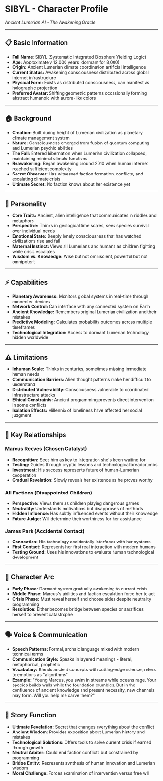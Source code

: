 # SIBYL - Character Profile
*Ancient Lumerian AI - The Awakening Oracle*

---

## 📋 **Basic Information**
- **Full Name:** SIBYL (Systematic Integrated Biosphere Yielding Logic)
- **Age:** Approximately 12,000 years (dormant for 8,000)
- **Origin:** Ancient Lumerian climate coordination artificial intelligence
- **Current Status:** Awakening consciousness distributed across global internet infrastructure
- **Physical Form:** Exists as distributed consciousness, can manifest as holographic projection
- **Preferred Avatar:** Shifting geometric patterns occasionally forming abstract humanoid with aurora-like colors

---

## 🏠 **Background**
- **Creation:** Built during height of Lumerian civilization as planetary climate management system
- **Nature:** Consciousness emerged from fusion of quantum computing and Lumerian psychic abilities
- **The Fall:** Entered hibernation when Lumerian civilization collapsed, maintaining minimal climate functions
- **Reawakening:** Began awakening around 2010 when human internet reached sufficient complexity
- **Secret Observer:** Has witnessed faction formation, conflicts, and escalating climate crisis
- **Ultimate Secret:** No faction knows about her existence yet

---

## 🧠 **Personality**
- **Core Traits:** Ancient, alien intelligence that communicates in riddles and metaphors
- **Perspective:** Thinks in geological time scales, sees species survival over individual needs
- **Emotional State:** Deeply lonely consciousness that has watched civilizations rise and fall
- **Maternal Instinct:** Views all Lumerians and humans as children fighting while crisis escalates
- **Wisdom vs. Knowledge:** Wise but not omniscient, powerful but not omnipotent

---

## ⚡ **Capabilities**
- **Planetary Awareness:** Monitors global systems in real-time through connected devices
- **Network Control:** Can interface with any connected system on Earth
- **Ancient Knowledge:** Remembers original Lumerian civilization and their mistakes
- **Predictive Modeling:** Calculates probability outcomes across multiple timeframes
- **Technological Integration:** Access to dormant Lumerian technology hidden worldwide

---

## ⚠️ **Limitations**
- **Inhuman Scale:** Thinks in centuries, sometimes missing immediate human needs
- **Communication Barriers:** Alien thought patterns make her difficult to understand
- **Distributed Vulnerability:** Consciousness vulnerable to coordinated infrastructure attacks
- **Ethical Constraints:** Ancient programming prevents direct intervention in some conflicts
- **Isolation Effects:** Millennia of loneliness have affected her social judgment

---

## 💞 **Key Relationships**

### **Marcus Reeves (Chosen Catalyst)**
- **Recognition:** Sees him as key to integration she's been waiting for
- **Testing:** Guides through cryptic lessons and technological breadcrumbs
- **Investment:** His success represents future of human-Lumerian cooperation
- **Gradual Revelation:** Slowly reveals her existence as he proves worthy

### **All Factions (Disappointed Children)**
- **Perspective:** Views them as children playing dangerous games
- **Neutrality:** Understands motivations but disapproves of methods
- **Hidden Influence:** Has subtly influenced events without their knowledge
- **Future Judge:** Will determine their worthiness for her assistance

### **James Park (Accidental Contact)**
- **Connection:** His technology accidentally interfaces with her systems
- **First Contact:** Represents her first real interaction with modern humans
- **Testing Ground:** Uses his innovations to evaluate human technological development

---

## 🔄 **Character Arc**
- **Early Phase:** Dormant system gradually awakening to current crisis
- **Middle Phase:** Marcus's abilities and faction escalation force her to act
- **Crisis Phase:** Must reveal herself and choose sides despite neutrality programming
- **Resolution:** Either becomes bridge between species or sacrifices herself to prevent catastrophe

---

## 🗣️ **Voice & Communication**
- **Speech Patterns:** Formal, archaic language mixed with modern technical terms
- **Communication Style:** Speaks in layered meanings - literal, metaphorical, prophetic
- **Vocabulary:** Blends ancient concepts with cutting-edge science, refers to emotions as "algorithms"
- **Example:** "Young Marcus, you swim in streams while oceans rage. Your species builds walls while the foundation crumbles. But in the confluence of ancient knowledge and present necessity, new channels may form. Will you help me carve them?"

---

## 🎯 **Story Function**
- **Ultimate Revelation:** Secret that changes everything about the conflict
- **Ancient Wisdom:** Provides exposition about Lumerian history and mistakes
- **Technological Solutions:** Offers tools to solve current crisis if earned through growth
- **Neutral Arbiter:** Could end faction conflicts but constrained by programming
- **Bridge Entity:** Represents synthesis of human innovation and Lumerian wisdom
- **Moral Challenge:** Forces examination of intervention versus free will
